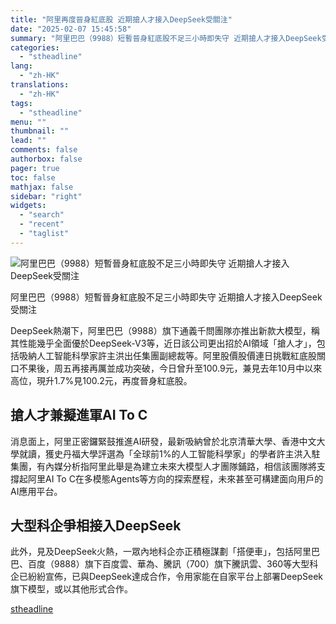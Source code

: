 ```yaml
---
title: "阿里再度晉身紅底股 近期搶人才接入DeepSeek受關注"
date: "2025-02-07 15:45:58"
summary: "阿里巴巴（9988）短暫晉身紅底股不足三小時即失守 近期搶人才接入DeepSeek受關注  ..."
categories:
  - "stheadline"
lang:
  - "zh-HK"
translations:
  - "zh-HK"
tags:
  - "stheadline"
menu: ""
thumbnail: ""
lead: ""
comments: false
authorbox: false
pager: true
toc: false
mathjax: false
sidebar: "right"
widgets:
  - "search"
  - "recent"
  - "taglist"
---
```


![阿里巴巴（9988）短暫晉身紅底股不足三小時即失守 近期搶人才接入DeepSeek受關注](https://image.stheadline.com/f/680p0/0x0/100/none/43ebd1199dc6a55f6994f8122838a7a1/stheadline/inewsmedia/20250207/_2025020715414796947.jpg)

阿里巴巴（9988）短暫晉身紅底股不足三小時即失守 近期搶人才接入DeepSeek受關注




DeepSeek熱潮下，阿里巴巴（9988）旗下通義千問團隊亦推出新款大模型，稱其性能幾乎全面優於DeepSeek-V3等，近日該公司更出招於AI領域「搶人才」，包括吸納人工智能科學家許主洪出任集團副總裁等。阿里股價股價連日挑戰紅底股關口不果後，周五再接再厲並成功突破，今日曾升至100.9元，兼見去年10月中以來高位，現升1.7%見100.2元，再度晉身紅底股。

搶人才兼擬進軍AI To C
--------------

消息面上，阿里正密鑼緊鼓推進AI研發，最新吸納曾於北京清華大學、香港中文大學就讀，獲史丹福大學評選為「全球前1%的人工智能科學家」的學者許主洪入駐集團，有內媒分析指阿里此舉是為建立未來大模型人才團隊鋪路，相信該團隊將支撐起阿里AI To C在多模態Agents等方向的探索歷程，未來甚至可構建面向用戶的AI應用平台。

大型科企爭相接入DeepSeek
----------------

此外，見及DeepSeek火熱，一眾內地科企亦正積極謀劃「搭便車」，包括阿里巴巴、百度（9888）旗下百度雲、華為、騰訊（700）旗下騰訊雲、360等大型科企已紛紛宣佈，已與DeepSeek達成合作，令用家能在自家平台上部署DeepSeek旗下模型，或以其他形式合作。

[stheadline](https://std.stheadline.com/realtime/article/2051394/即時-財經-阿里再度晉身紅底股-近期搶人才接入DeepSeek受關注)

